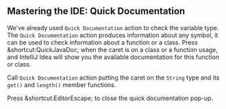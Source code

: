 ## Mastering the IDE: Quick Documentation

We've already used <span class="control">`Quick Documentation`</span> action
to check the variable type.
The <span class="control">`Quick Documentation`</span> action produces
information about any symbol, it can be used to check information about a
function or a class. Press <span class="shortcut">&shortcut:QuickJavaDoc;</span>
when the caret is on a class or a function usage, and IntelliJ Idea will show
you the available documentation for this function or class.

Call <span class="control">`Quick Documentation`</span> action putting the caret
on the `String` type and its `get()` and `length()` member functions.

Press <span class="shortcut">&shortcut:EditorEscape;</span> to close the 
quick documentation pop-up.